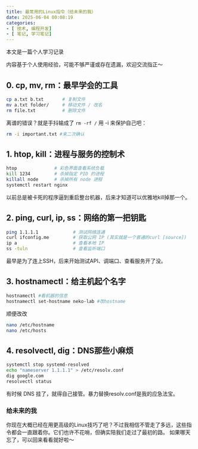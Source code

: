 ```yaml
---
title: 最常用的Linux指令（给未来的我）
date: 2025-06-04 00:08:19
categories: 
- [ 技术, 编程开发]
- [ 笔记, 学习笔记]
---
```


<div class="bg-blue-50 border-l-4 border-blue-500 p-4 mb-6 rounded shadow-sm" role="alert">
  <div class="flex">
    <div class="flex-shrink-0">
      <i class="fas fa-terminal text-blue-500"></i>
    </div>
    <div class="ml-3">
      <p class="text-sm text-blue-700 font-medium">
        本文是一篇个人学习记录
      </p>
      <p class="mt-1 text-xs text-blue-600">
        内容基于个人使用经验，可能不够严谨或存在遗漏，欢迎交流指正～
      </p>
    </div>
  </div>
</div>

## 0. cp, mv, rm：最早学会的工具

```bash
cp a.txt b.txt       # 复制文件
mv a.txt folder/     # 移动文件 / 改名
rm file.txt          # 删除文件
```
离谱的错误？就是手抖输成了 `rm -rf /`
用 -i 来保护自己吧：
```bash
rm -i important.txt #来二次确认
```

## 1. htop, kill：进程与服务的控制术
```bash
htop              # 彩色界面查看系统负载
kill 1234         # 杀掉指定 PID 的进程
killall node      # 杀掉所有 node 进程
systemctl restart nginx
```
以前总是被卡死的程序逼到重启整台机器，后来才知道可以优雅地kill掉那一个。


## 2. ping, curl, ip, ss：网络的第一把钥匙
```bash
ping 1.1.1.1             # 测试网络连通
curl ifconfig.me         # 获取公网 IP (其实就是一个普通的curl [source])
ip a                     # 查看本地 IP
ss -tuln                 # 查看监听端口
```
最早是为了连上SSH，后来开始测试API、调端口、查看服务开了没。

## 3. hostnamectl：给主机起个名字
```bash
hostnamectl #看机器的信息
hostnamectl set-hostname neko-lab #改hostname
```
顺便改改
```bash
nano /etc/hostname
nano /etc/hosts
```

## 4. resolvectl, dig：DNS那些小麻烦
```bash
systemctl stop systemd-resolved
echo "nameserver 1.1.1.1" > /etc/resolv.conf
dig google.com
resolvectl status
```
有时候 DNS 挂了，就得自己接管。暴力替换resolv.conf是我的应急法宝。

### 给未来的我

你现在大概已经在用更高级的Linux技巧了吧？不过我相信不管走了多远，这些指令都会一直跟着你。它们也许不花哨，但确实陪我们走过了最初的路。
如果哪天忘了，可以回来看看就好啦～